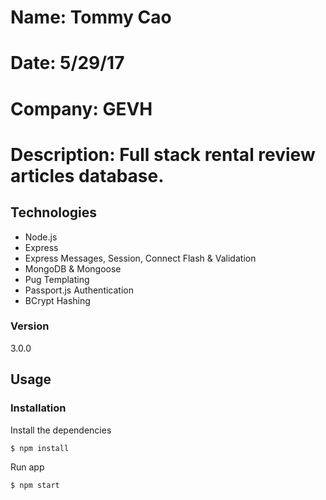 # Name: Tommy Cao
# Date: 5/29/17
# Company: GEVH
# Description: Full stack rental review articles database.

## Technologies
* Node.js
* Express
* Express Messages, Session, Connect Flash & Validation
* MongoDB & Mongoose
* Pug Templating
* Passport.js Authentication
* BCrypt Hashing

### Version
3.0.0

## Usage


### Installation

Install the dependencies

```sh
$ npm install
```
Run app

```sh
$ npm start
```

